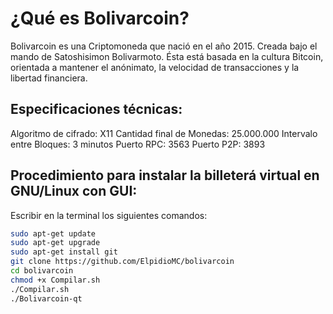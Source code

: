 ¿Qué es Bolivarcoin? 
===============================
Bolivarcoin es una Criptomoneda que nació en el año 2015. 
Creada bajo el mando de Satoshisimon Bolivarmoto. 
Ésta está basada en la cultura Bitcoin, orientada a mantener el anónimato, la velocidad de transacciones y la libertad financiera.

Especificaciones técnicas:
---------------------
Algoritmo de cifrado: X11
Cantidad final de Monedas: 25.000.000
Intervalo entre Bloques: 3 minutos
Puerto RPC: 3563
Puerto P2P: 3893

Procedimiento para instalar la billeterá virtual en GNU/Linux con GUI:
---------------------
Escribir en la terminal los siguientes comandos:

```bash
sudo apt-get update
sudo apt-get upgrade
sudo apt-get install git
git clone https://github.com/ElpidioMC/bolivarcoin
cd bolivarcoin
chmod +x Compilar.sh
./Compilar.sh
./Bolivarcoin-qt
```
